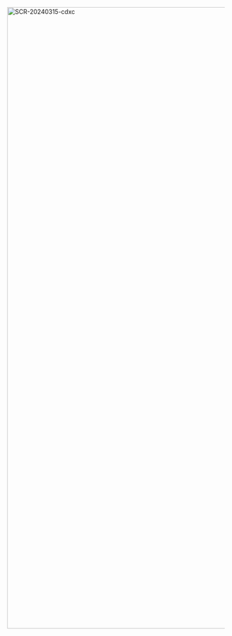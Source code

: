 <img width="1440" alt="SCR-20240315-cdxc" src="https://github.com/ALL-ALL-ALL/Driving-Test/assets/157831738/191e2921-117f-46fe-87d8-c02e7b05acb9">
